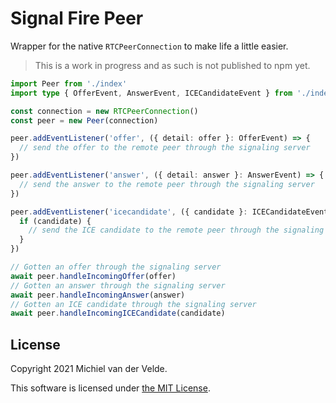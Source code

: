 # Signal Fire Peer

Wrapper for the native `RTCPeerConnection` to make life a little easier.

> This is a work in progress and as such is not published to npm yet.

```typescript
import Peer from './index'
import type { OfferEvent, AnswerEvent, ICECandidateEvent } from './index'

const connection = new RTCPeerConnection()
const peer = new Peer(connection)

peer.addEventListener('offer', ({ detail: offer }: OfferEvent) => {
  // send the offer to the remote peer through the signaling server
})

peer.addEventListener('answer', ({ detail: answer }: AnswerEvent) => {
  // send the answer to the remote peer through the signaling server
})

peer.addEventListener('icecandidate', ({ candidate }: ICECandidateEvent) => {
  if (candidate) {
    // send the ICE candidate to the remote peer through the signaling server
  }
})

// Gotten an offer through the signaling server
await peer.handleIncomingOffer(offer)
// Gotten an answer through the signaling server
await peer.handleIncomingAnswer(answer)
// Gotten an ICE candidate through the signaling server
await peer.handleIncomingICECandidate(candidate)
```

## License

Copyright 2021 Michiel van der Velde.

This software is licensed under [the MIT License](LICENSE).
